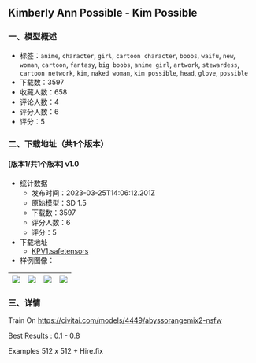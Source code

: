 ## Kimberly Ann Possible - Kim Possible
### 一、模型概述

- 标签：`anime`, `character`, `girl`, `cartoon character`, `boobs`, `waifu`, `new`, `woman`, `cartoon`, `fantasy`, `big boobs`, `anime girl`, `artwork`, `stewardess`, `cartoon network`, `kim`, `naked woman`, `kim possible`, `head`, `glove`, `possible`
- 下载数：3597
- 收藏人数：658
- 评论人数：4
- 评分人数：6
- 评分：5

### 二、下载地址（共1个版本）

#### [版本1/共1个版本] v1.0

- 统计数据
  - 发布时间：2023-03-25T14:06:12.201Z
  - 原始模型：SD 1.5
  - 下载数：3597
  - 评分人数：6
  - 评分：5
- 下载地址
  - [KPV1.safetensors](https://civitai.com/api/download/models/28921)
- 样例图像：

| <img src="https://image.civitai.com/xG1nkqKTMzGDvpLrqFT7WA/508f881a-92cd-425f-bd80-fc8926da8400/width=450/326359.jpeg" /> | <img src="https://image.civitai.com/xG1nkqKTMzGDvpLrqFT7WA/489ac6af-dc22-4d50-db6a-7ad3884f6400/width=450/326370.jpeg" /> | <img src="https://image.civitai.com/xG1nkqKTMzGDvpLrqFT7WA/635224e2-ea7e-401c-52df-21f1a076fa00/width=450/326369.jpeg" /> | <img src="https://image.civitai.com/xG1nkqKTMzGDvpLrqFT7WA/f857092e-1ca2-443f-7887-35af1b41cf00/width=450/326368.jpeg" /> |
| ---- | ---- | ---- | ---- |


### 三、详情
<p>Train On <a target="_blank" rel="ugc" href="https://civitai.com/models/4449/abyssorangemix2-nsfw">https://civitai.com/models/4449/abyssorangemix2-nsfw</a></p><p></p><p>Best Results : 0.1 - 0.8</p><p></p><p>Examples 512 x 512 + Hire.fix</p>